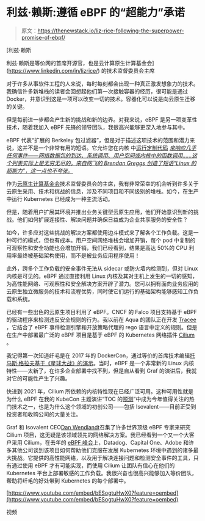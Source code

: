 # 利兹·赖斯:遵循 eBPF 的“超能力”承诺

> 原文：<https://thenewstack.io/liz-rice-following-the-superpower-promise-of-ebpf/>

[](https://www.linkedin.com/in/lizrice/)

 [利兹·赖斯

利兹·赖斯是等价网的首席开源官，也是云计算原生计算基金会](https://www.linkedin.com/in/lizrice/) [](https://www.linkedin.com/in/lizrice/)的技术监督委员会主席

对于许多从事软件工程的人来说，每时每刻都会出现一种真正激发想象力的技术。我确信许多新堆栈的读者会回想起他们第一次接触容器的经历，很可能是通过 Docker，并意识到这是一项可以改变一切的技术。容器化可以说是向云原生迁移的关键。

但是每前进一步都会产生新的挑战和新的边界。对我来说，eBPF 是另一项变革性技术，随着我加入 eBPF 先锋的领导团队，我很高兴能够更深入地参与其中。

eBPF 代表“扩展的 Berkeley 包过滤器”，但是对于描述这项技术的范围和潜力来说，这并不是一个非常有用的短语。它允许您在内核 中[运行定制代码](https://thenewstack.io/how-ebpf-turns-linux-into-a-programmable-kernel/) [*来响应几乎任何事件——网络数据包的到达、系统调用、用户空间或内核中的函数调用……这个列表实际上是无穷无尽的。来自网飞的 Brendan Greggs 创造了短语“Linux 的超能力”，这一点也不夸张。*](https://thenewstack.io/how-ebpf-turns-linux-into-a-programmable-kernel/)

作为[云原生计算基金会](https://cncf.io/?utm_content=inline-mention)技术监督委员会的主席，我有非常荣幸的机会听到许多关于云原生采用、技术和挑战的信息，涉及不同项目和不同级别的堆栈。如今，在生产中运行 Kubernetes 已经成为一种主流活动。

但是，随着用户扩展其环境并推出业务关键型云原生应用，他们开始意识到新的挑战。他们如何扩展连接性、解决问题并确保日益成为企业共享服务的安全性？

如今，许多应对这些挑战的解决方案都使用边斗模式来了解各个工作负载。这是一种可行的模式，但也有成本。用户空间网络堆栈会增加开销，每个 pod 中复制的可观察性和安全功能也会增加开销，我们已经看到，结果是高达 50%的 CPU 利用率最终被基础架构使用，而不是被业务应用程序使用！

此外，跨多个工作负载的安全事件无法从 sidecar 或防火墙内检测到，但对 Linux 内核是可见的。eBPF 通过直接利用 Linux 内核及其对主机上发生的一切的感知，为高性能网络、可观察性和安全解决方案开辟了潜力。您可以拥有面向业务应用的云原生独立微服务的技术和流程优势，同时使它们运行的基础架构能够感知工作负载和系统。

已经有一些出色的云原生项目利用了 eBPF。CNCF 的 Falco 项目支持基于 eBPF 的驱动程序来检测违反安全规则的行为。我以前在 Aqua 的团队正在开发 [Tracee](https://github.com/aquasecurity/tracee) ，它结合了 eBPF 事件检测引擎和开放策略代理的 rego 语言中定义的规则。但是在生产中部署最广泛的 eBPF 项目是基于 eBPF 的 Kubernetes 网络插件 [Cilium](http://cilium.io) 。

我记得第一次知道纤毛是在 2017 年的 DockerCon，通过等价的首席技术编辑[托马斯·格拉夫基于《星球大战》的演示](https://youtu.be/ilKlmTDdFgk)。当时，eBPF 是一个非常新的 Linux 内核特性——太新了，在许多企业部署中找不到，但是自从看到 Graf 的演讲后，我就对它的可能性产生了兴趣。

快进到 2021 年，Cilium 所依赖的内核特性现在已经广泛可用。这种可用性就是为什么 eBPF 在我的 KubeCon 主题演讲“TOC 的[预测](https://youtu.be/bESogtuHwX0)”中成为今年值得关注的热门技术之一，也是为什么这个领域的初创公司——包括 Isovalent——目前正受到投资者和收购公司的大量关注。

Graf 和 Isovalent CEO[Dan Wendlandt](https://www.linkedin.com/in/danwendlandt/)召集了许多世界顶级 eBPF 专家来研究 Cilium 项目，这无疑是该领域领先的网络解决方案。我已经看到一个又一个大客户采用 Cilium，在去年的 [eBPF 峰会](https://ebpf.io/summit-2020/)上，Datadog、Capital One、Adobe 和许多其他公司谈到该项目如何帮助他们克服在发展 Kubernetes 环境中遇到的诸多最大挑战。它提供的高性能网络，以及用于解决连接问题和检测安全事件的工具，只有通过使用 eBPF 才有可能实现，而使用 Cilium 让团队有信心在他们的 Kubernetes 平台上部署敏感的工作负载。我很兴奋也很高兴能够加入等价团队，帮助将纤毛的好处带到 Kubernetes 的每个部署中。

[https://www.youtube.com/embed/bESogtuHwX0?feature=oembed](https://www.youtube.com/embed/bESogtuHwX0?feature=oembed)

视频

<svg xmlns:xlink="http://www.w3.org/1999/xlink" viewBox="0 0 68 31" version="1.1"><title>Group</title> <desc>Created with Sketch.</desc></svg>